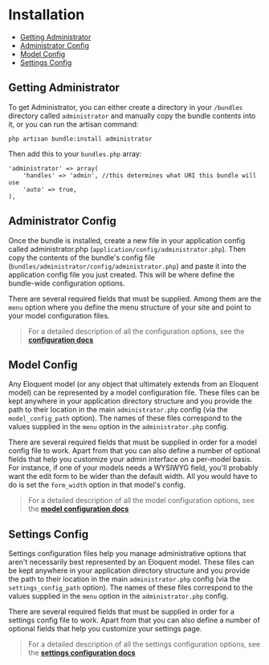 # Installation

- [Getting Administrator](#getting-administrator)
- [Administrator Config](#administrator-config)
- [Model Config](#model-config)
- [Settings Config](#settings-config)

<a name="getting-administrator"></a>
## Getting Administrator

To get Administrator, you can either create a directory in your `/bundles` directory called `administrator` and manually copy the bundle contents into it, or you can run the artisan command:

	php artisan bundle:install administrator

Then add this to your `bundles.php` array:

	'administrator' => array(
		'handles' => 'admin', //this determines what URI this bundle will use
		'auto' => true,
	),

<a name="administrator-config"></a>
## Administrator Config

Once the bundle is installed, create a new file in your application config called administrator.php (`application/config/administrator.php`). Then copy the contents of the bundle's config file (`bundles/administrator/config/administrator.php`) and paste it into the application config file you just created. This will be where define the bundle-wide configuration options.

There are several required fields that must be supplied. Among them are the `menu` option where you define the menu structure of your site and point to your model configuration files.

> For a detailed description of all the configuration options, see the **[configuration docs](/docs/configuration)**


<a name="model-config"></a>
## Model Config

Any Eloquent model (or any object that ultimately extends from an Eloquent model) can be represented by a model configuration file. These files can be kept anywhere in your application directory structure and you provide the path to their location in the main `administrator.php` config (via the `model_config_path` option). The names of these files correspond to the values supplied in the `menu` option in the `administrator.php` config.

There are several required fields that must be supplied in order for a model config file to work. Apart from that you can also define a number of optional fields that help you customize your admin interface on a per-model basis. For instance, if one of your models needs a WYSIWYG field, you'll probably want the edit form to be wider than the default width. All you would have to do is set the `form_width` option in that model's config.

> For a detailed description of all the model configuration options, see the **[model configuration docs](/docs/model-configuration)**


<a name="settings-config"></a>
## Settings Config

Settings configuration files help you manage administrative options that aren't necessarily best represented by an Eloquent model. These files can be kept anywhere in your application directory structure and you provide the path to their location in the main `administrator.php` config (via the `settings_config_path` option). The names of these files correspond to the values supplied in the `menu` option in the `administrator.php` config.

There are several required fields that must be supplied in order for a settings config file to work. Apart from that you can also define a number of optional fields that help you customize your settings page.

> For a detailed description of all the settings configuration options, see the **[settings configuration docs](/docs/settings-configuration)**